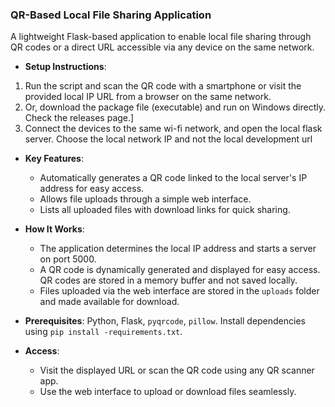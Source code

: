 ### QR-Based Local File Sharing Application  

A lightweight Flask-based application to enable local file sharing through QR codes or a direct URL accessible via any device on the same network.

- **Setup Instructions**:  
1. Run the script and scan the QR code with a smartphone or visit the provided local IP URL from a browser on the same network.
2. Or, download the package file (executable) and run on Windows directly. Check the releases page.]
3. Connect the devices to the same wi-fi network, and open the local flask server. Choose the local network IP and not the local development url 

- **Key Features**:  
  - Automatically generates a QR code linked to the local server's IP address for easy access.  
  - Allows file uploads through a simple web interface.  
  - Lists all uploaded files with download links for quick sharing.  

- **How It Works**:  
  - The application determines the local IP address and starts a server on port 5000.  
  - A QR code is dynamically generated and displayed for easy access. QR codes are stored in a memory buffer and not saved locally. 
  - Files uploaded via the web interface are stored in the `uploads` folder and made available for download.  

- **Prerequisites**: Python, Flask, `pyqrcode`, `pillow`. Install dependencies using `pip install -requirements.txt`.  

- **Access**:  
  - Visit the displayed URL or scan the QR code using any QR scanner app.  
  - Use the web interface to upload or download files seamlessly.  
  
